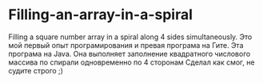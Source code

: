 # Filling-an-array-in-a-spiral
Filling a square number array in a spiral along 4 sides simultaneously.
Это мой первый опыт програмирования и превая програма на Гите. 
Эта програма на Java. Она выполняет заполнение квадратного числового массива  по спирали одновременно по 4 сторонам
Сделал как смог, не судите строго ;)
